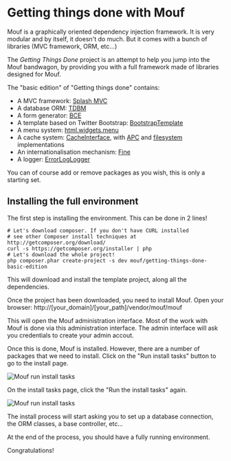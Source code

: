 Getting things done with Mouf
=============================

Mouf is a graphically oriented dependency injection framework. It is very modular and by
itself, it doesn't do much. But it comes with a bunch of libraries (MVC framework, ORM, etc...)

The _Getting Things Done_ project is an attempt to help you jump into the Mouf bandwagon, by
providing you with a full framework made of libraries designed for Mouf.

The "basic edition" of "Getting things done" contains:

- A MVC framework: [Splash MVC](http://mouf-php.com/packages/mouf/mvc.splash/)
- A database ORM: [TDBM](http://mouf-php.com/packages/mouf/database.tdbm/)
- A form generator: [BCE](http://mouf-php.com/packages/mouf/mvc.bce/)
- A template based on Twitter Bootstrap: [BootstrapTemplate](http://mouf-php.com/packages/mouf/html.template.bootstrap/)
- A menu system: [html.widgets.menu](http://mouf-php.com/packages/mouf/html.widgets.menu/)
- A cache system: [CacheInterface](http://mouf-php.com/packages/mouf/utils.cache.cacheinterface/), with [APC](http://mouf-php.com/packages/mouf/utils.cache.apc-cache/) and [filesystem]((http://mouf-php.com/packages/mouf/utils.cache.file-cache/)) implementations 
- An internationalisation mechanism: [Fine](http://mouf-php.com/packages/mouf/utils.i18n.fine/)
- A logger: [ErrorLogLogger](http://mouf-php.com/packages/mouf/utils.log.errorlog_logger/)

You can of course add or remove packages as you wish, this is only a starting set.

Installing the full environment
-------------------------------

The first step is installing the environment.
This can be done in 2 lines!

	# Let's download composer. If you don't have CURL installed
	# see other Composer install techniques at http://getcomposer.org/download/ 
	curl -s https://getcomposer.org/installer | php
	# Let's download the whole project!
	php composer.phar create-project -s dev mouf/getting-things-done-basic-edition
	
This will download and install the template project, along all the dependencies.

Once the project has been downloaded, you need to install Mouf.
Open your browser:
	http://[your_domain]/[your_path]/vendor/mouf/mouf
	
This will open the Mouf administration interface. Most of the work with Mouf is done via
this administration interface. The admin interface will ask you credentials to create your admin accout.

Once this is done, Mouf is installed. However, there are a number of packages that we need to install.
Click on the "Run install tasks" button to go to the install page.

![Mouf run install tasks](http://mouf-php.com/packages/mouf/getting-things-done-basic-edition/doc/images/run_install_tasks.png "Run install tasks")

On the install tasks page, click the "Run the install tasks" again.

![Mouf run install tasks](http://mouf-php.com/packages/mouf/getting-things-done-basic-edition/doc/images/run_install_tasks_2.png "Run install tasks")

The install process will start asking you to set up a database connection, the ORM classes, a base controller, etc...

At the end of the process, you should have a fully running environment.

Congratulations! 